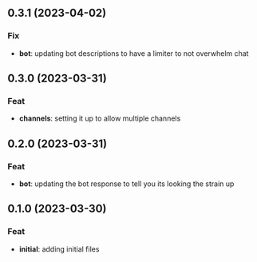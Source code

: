 ## 0.3.1 (2023-04-02)

### Fix

- **bot**: updating bot descriptions to have a limiter to not overwhelm chat

## 0.3.0 (2023-03-31)

### Feat

- **channels**: setting it up to allow multiple channels

## 0.2.0 (2023-03-31)

### Feat

- **bot**: updating the bot response to tell you its looking the strain up

## 0.1.0 (2023-03-30)

### Feat

- **initial**: adding initial files
